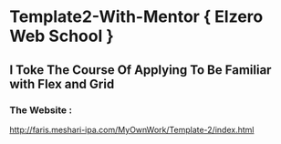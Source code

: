# Template2-With-Mentor { Elzero Web School } 
## I Toke The Course Of Applying To Be Familiar with Flex and Grid  

### The Website :
http://faris.meshari-ipa.com/MyOwnWork/Template-2/index.html
